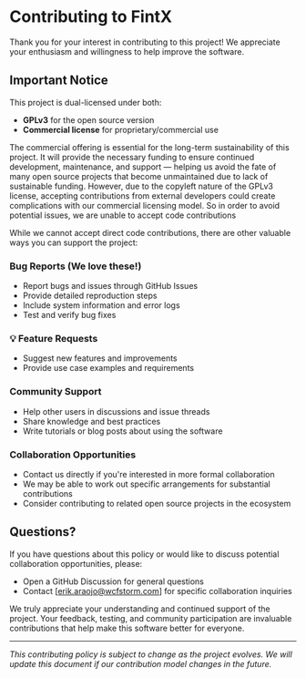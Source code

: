 # Contributing to FintX

Thank you for your interest in contributing to this project! We appreciate your enthusiasm and willingness to help improve the software.

## Important Notice

This project is dual-licensed under both:
- **GPLv3** for the open source version
- **Commercial license** for proprietary/commercial use

The commercial offering is essential for the long-term sustainability of this project. It will provide the necessary funding to ensure continued development, maintenance, and support — helping us avoid the fate of many open source projects that become unmaintained due to lack of sustainable funding.
However, due to the copyleft nature of the GPLv3 license, accepting contributions from external developers could create complications with our commercial licensing model. So in order to avoid potential issues, we are unable to accept code contributions

While we cannot accept direct code contributions, there are other valuable ways you can support the project:

### Bug Reports (We love these!)
- Report bugs and issues through GitHub Issues
- Provide detailed reproduction steps
- Include system information and error logs
- Test and verify bug fixes

### 💡 Feature Requests
- Suggest new features and improvements
- Provide use case examples and requirements
  
### Community Support
- Help other users in discussions and issue threads
- Share knowledge and best practices
- Write tutorials or blog posts about using the software

### Collaboration Opportunities
- Contact us directly if you're interested in more formal collaboration
- We may be able to work out specific arrangements for substantial contributions
- Consider contributing to related open source projects in the ecosystem

## Questions?

If you have questions about this policy or would like to discuss potential collaboration opportunities, please:

- Open a GitHub Discussion for general questions
- Contact [erik.araojo@wcfstorm.com] for specific collaboration inquiries

We truly appreciate your understanding and continued support of the project. Your feedback, testing, and community participation are invaluable contributions that help make this software better for everyone.

---

*This contributing policy is subject to change as the project evolves. We will update this document if our contribution model changes in the future.*
